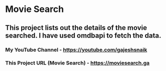 # Movie Search
## This project lists out the details of the movie searched. I have used omdbapi to fetch the data.
### My YouTube Channel - https://youtube.com/gajeshsnaik
### This Project URL (Movie Search) - https://moviesearch.ga
